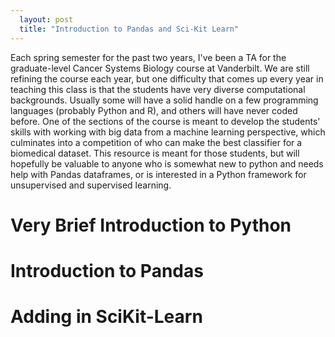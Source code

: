 ```yaml
---
  layout: post
  title: "Introduction to Pandas and Sci-Kit Learn"
---
```


Each spring semester for the past two years, I've been a TA for the graduate-level Cancer Systems Biology course at Vanderbilt. We are still refining the course each year, but one difficulty that comes up every year in teaching this class is that the students have very diverse computational backgrounds. Usually some will have a solid handle on a few programming languages (probably Python and R), and others will have never coded before. One of the sections of the course is meant to develop the students' skills with working with big data from a machine learning perspective, which culminates into a competition of who can make the best classifier for a biomedical dataset. This resource is meant for those students, but will hopefully be valuable to anyone who is somewhat new to python and needs help with Pandas dataframes, or is interested in a Python framework for unsupervised and supervised learning.

# Very Brief Introduction to Python

# Introduction to Pandas

# Adding in SciKit-Learn 
